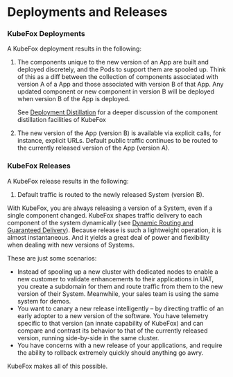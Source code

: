 # Deployments and Releases

### KubeFox Deployments

A KubeFox deployment results in the following:

1. The components unique to the new version of an App are built and deployed
   discretely, and the Pods to support them are spooled up.  Think of this as a
   diff between the collection of components associated with version A of a
   App and those associated with version B of that App.  Any updated
   component or new component in version B will be deployed when version B of
   the App is deployed.

    See [Deployment Distillation](deployment_distillation.md) for a deeper
    discussion of the component distillation facilities of KubeFox

2. The new version of the App (version B) is available via explicit
   calls, for instance, explicit URLs.  Default public traffic continues to be routed to
   the currently released version of the App (version A).

### KubeFox Releases

A KubeFox release results in the following:

1. Default traffic is routed to the newly released System (version B).

With KubeFox, you are always releasing a version of a System, even if a single
component changed.  KubeFox shapes traffic delivery to each component of the
system dynamically (see [Dynamic Routing and Guaranteed
Delivery](dynamic_routing.md)).  Because release is such a lightweight
operation, it is almost instantaneous.  And it yields a great deal of power and
flexibility when dealing with new versions of Systems.
  
These are just some scenarios:

- Instead of spooling up a new cluster with dedicated nodes to enable a new
  customer to validate enhancements to their applications in UAT, you create a
  subdomain for them and route traffic from them to the new version of their
  System.  Meanwhile, your sales team is using the same system for demos.
- You want to canary a new release intelligently – by directing traffic of an
  early adopter to a new version of the software.  You have telemetry specific
  to that version (an innate capability of KubeFox) and can compare and contrast
  its behavior to that of the currently released version, running side-by-side
  in the same cluster.
- You have concerns with a new release of your applications, and require the
  ability to rollback extremely quickly should anything go awry.

KubeFox makes all of this possible.
